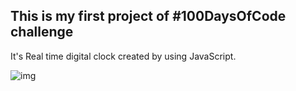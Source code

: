 ## This is my first project of #100DaysOfCode challenge

It's Real time digital clock created by using JavaScript. 

![img](https://imgur.com/a/dhazy0p)
